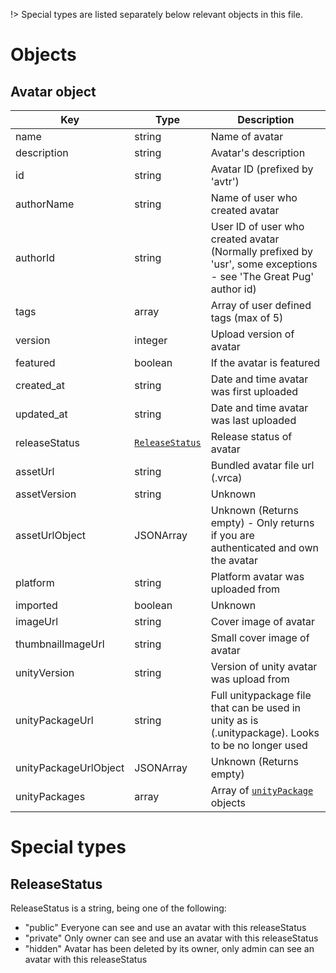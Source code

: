 !>  Special types are listed separately below relevant objects in this file.

# Objects

## Avatar object

Key | Type | Description
----|------|------------
name | string | Name of avatar
description | string | Avatar's description
id | string | Avatar ID (prefixed by 'avtr')
authorName | string | Name of user who created avatar
authorId | string | User ID of user who created avatar (Normally prefixed by 'usr', some exceptions - see 'The Great Pug' author id)
tags | array | Array of user defined tags (max of 5)
version | integer | Upload version of avatar
featured | boolean | If the avatar is featured
created_at | string | Date and time avatar was first uploaded
updated_at | string | Date and time avatar was last uploaded
releaseStatus | [`ReleaseStatus`](Objects/Avatar.md?id=releasestatus) | Release status of avatar
assetUrl | string | Bundled avatar file url (.vrca)
assetVersion | string | Unknown
assetUrlObject | JSONArray | Unknown (Returns empty) - Only returns if you are authenticated and own the avatar
platform | string | Platform avatar was uploaded from
imported | boolean | Unknown
imageUrl | string | Cover image of avatar
thumbnailImageUrl | string | Small cover image of avatar
unityVersion | string | Version of unity avatar was upload from
unityPackageUrl | string | Full unitypackage file that can be used in unity as is (.unitypackage). Looks to be no longer used
unityPackageUrlObject | JSONArray | Unknown (Returns empty)
unityPackages | array | Array of [`unityPackage`](Objects/unityPackage.md?id=unitypackage-object) objects

# Special types

## ReleaseStatus

ReleaseStatus is a string, being one of the following:
 - "public" Everyone can see and use an avatar with this releaseStatus
 - "private" Only owner can see and use an avatar with this releaseStatus
 - "hidden" Avatar has been deleted by its owner, only admin can see an avatar with this releaseStatus

